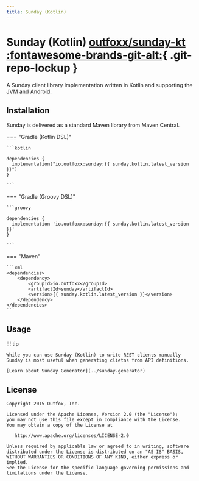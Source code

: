 ```yaml
---
title: Sunday (Kotlin)
---
```

# Sunday (Kotlin) [outfoxx/sunday-kt :fontawesome-brands-git-alt:](https://github.com/outfoxx/sunday-kt){ .git-repo-lockup }

A Sunday client library implementation written in Kotlin and supporting the JVM and Android.

## Installation

Sunday is delivered as a standard Maven library from Maven Central.

=== "Gradle (Kotlin DSL)"

	```kotlin

	dependencies {
	  implementation("io.outfoxx:sunday:{{ sunday.kotlin.latest_version }}")
	}

	```

=== "Gradle (Groovy DSL)"

	```groovy

	dependencies {
	  implementation 'io.outfoxx:sunday:{{ sunday.kotlin.latest_version }}'
	}

	```

=== "Maven"

	```xml
    <dependencies>
        <dependency>
            <groupId>io.outfoxx</groupId>
            <artifactId>sunday</artifactId>
            <version>{{ sunday.kotlin.latest_version }}</version>
        </dependency>
    </dependencies>
	```

## Usage


!!! tip

    While you can use Sunday (Kotlin) to write REST clients manually Sunday is most useful when generating clietns from API definitions.

    [Learn about Sunday Generator](../sunday-generator)


License
-------

    Copyright 2015 Outfox, Inc.

    Licensed under the Apache License, Version 2.0 (the "License");
    you may not use this file except in compliance with the License.
    You may obtain a copy of the License at

       http://www.apache.org/licenses/LICENSE-2.0

    Unless required by applicable law or agreed to in writing, software
    distributed under the License is distributed on an "AS IS" BASIS,
    WITHOUT WARRANTIES OR CONDITIONS OF ANY KIND, either express or implied.
    See the License for the specific language governing permissions and
    limitations under the License.
